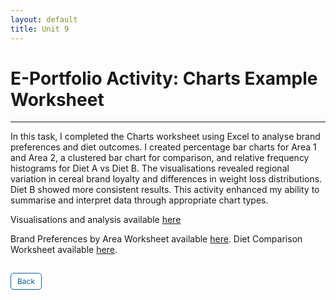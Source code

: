 ```yaml
---
layout: default
title: Unit 9
---
```


# E-Portfolio Activity: Charts Example Worksheet

---

In this task, I completed the Charts worksheet using Excel to analyse brand preferences and diet outcomes. I created percentage bar charts for Area 1 and Area 2, a clustered bar chart for comparison, and relative frequency histograms for Diet A vs Diet B. The visualisations revealed regional variation in cereal brand loyalty and differences in weight loss distributions. Diet B showed more consistent results. This activity enhanced my ability to summarise and interpret data through appropriate chart types. 

Visualisations and analysis available <a href="pdf/E-Portfolio Activity Charts Example Worksheet.pdf" target="_blank" rel="noopener noreferrer">here</a>

Brand Preferences by Area Worksheet available <a href="pdf/Exe 9.1-2D.xlsx" target="_blank" rel="noopener noreferrer">here</a>.
Diet Comparison Worksheet available <a href="pdf/Exe 9.3B.xlsx" target="_blank" rel="noopener noreferrer">here</a>.



<style>
  .back-button {
    display: inline-block;
    background-color: white;
    color: #006699;
    text-decoration: none;
    padding: 5px 10px; /* Reduced padding for a smaller button */
    font-size: 12px; /* Smaller font size */
    border: 1px solid #006699; /* Thinner border */
    border-radius: 5px;
    cursor: pointer;
    transition: background-color 0.3s, color 0.3s;
    margin: 15px 0; /* Adds space above and below the button */
  }
  .back-button:hover {
    background-color: #006699;
    color: white;
 }
</style>

<div class="button-container">
  <a href="https://dzervenes.github.io/research-methods/" class="back-button">Back</a>
</div>
